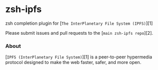 # zsh-ipfs

zsh completion plugin for [`The InterPlanetary File System (IPFS)`][1]

Please submit issues and pull requests to the [`main zsh-ipfs repo`][2].

### About

[`IPFS (InterPlanetary File System)`][1] is a peer-to-peer hypermedia protocol
designed to make the web faster, safer, and more open.
